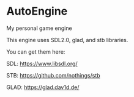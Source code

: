 # AutoEngine
My personal game engine

This engine uses SDL2.0, glad, and stb libraries.

You can get them here: 

SDL: https://www.libsdl.org/

STB: https://github.com/nothings/stb

GLAD: https://glad.dav1d.de/

